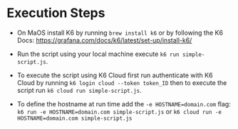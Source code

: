 # Execution Steps

- On MaOS install K6 by running `brew install k6` or by following the K6 Docs: https://grafana.com/docs/k6/latest/set-up/install-k6/ 

- Run the script using your local machine execute `k6 run simple-script.js`. 

- To execute the script using K6 Cloud first run authenticate with K6 Cloud by running `k6 login cloud --token token_ID` then to execute the script run `k6 cloud run simple-script.js`.

- To define the hostname at run time add the `-e HOSTNAME=domain.com` flag: `k6 run -e HOSTNAME=domain.com simple-script.js` or `k6 cloud run -e HOSTNAME=domain.com simple-script.js`

